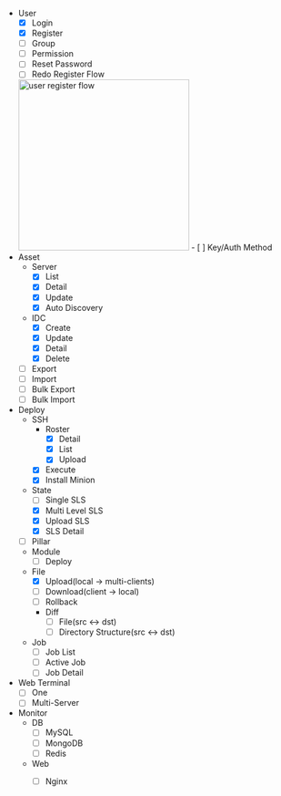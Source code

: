 - User
    - [x] Login
    - [x] Register
    - [ ] Group
    - [ ] Permission
    - [ ] Reset Password
    - [ ] Redo Register Flow
    <img alt="user register flow" src="https://github.com/MiracleYoung/MiracleOps/raw/master/static/images/todolist/user-register-flow.png" width="300">
    - [ ] Key/Auth Method
- Asset
    - Server
        - [x] List
        - [x] Detail
        - [x] Update
        - [x] Auto Discovery
    - IDC
        - [x] Create
        - [x] Update
        - [x] Detail
        - [x] Delete
    - [ ] Export
    - [ ] Import
    - [ ] Bulk Export
    - [ ] Bulk Import
- Deploy
    - SSH
        - Roster
            - [x] Detail
            - [x] List
            - [x] Upload
        - [x] Execute
        - [x] Install Minion
    - State
        - [ ] Single SLS
        - [x] Multi Level SLS
        - [x] Upload SLS
        - [x] SLS Detail
    - [ ] Pillar
    - Module
        - [ ] Deploy
    - File
        - [x] Upload(local -> multi-clients)
        - [ ] Download(client -> local)
        - [ ] Rollback
        - Diff
            - [ ] File(src <-> dst)
            - [ ] Directory Structure(src <-> dst)
    - Job
        - [ ] Job List
        - [ ] Active Job
        - [ ] Job Detail
- Web Terminal
    - [ ] One
    - [ ] Multi-Server
- Monitor
    - DB
        - [ ] MySQL
        - [ ] MongoDB
        - [ ] Redis
    - Web
        - [ ] Nginx
        
